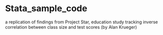 # Stata_sample_code
a replication of findings from Project Star, education study tracking inverse correlation between class size and test scores (by Alan Krueger)
